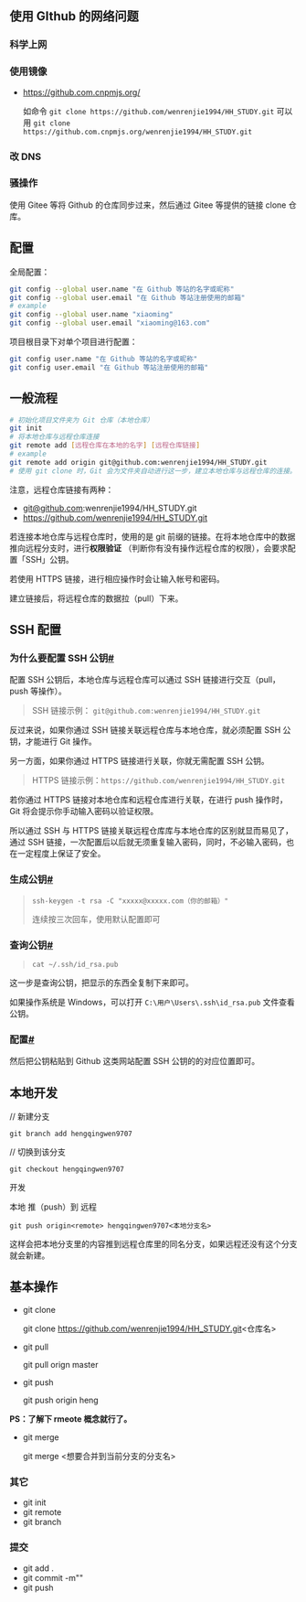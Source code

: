 ## 使用 GIthub 的网络问题

### 科学上网

### 使用镜像

* https://github.com.cnpmjs.org/

  如命令 `git clone https://github.com/wenrenjie1994/HH_STUDY.git` 可以用 `git clone https://github.com.cnpmjs.org/wenrenjie1994/HH_STUDY.git`

### 改 DNS

### 骚操作

使用 Gitee 等将 Github 的仓库同步过来，然后通过 Gitee 等提供的链接 clone 仓库。

## 配置

全局配置：

```bash
git config --global user.name "在 Github 等站的名字或昵称"
git config --global user.email "在 Github 等站注册使用的邮箱"
# example
git config --global user.name "xiaoming"
git config --global user.email "xiaoming@163.com"
```

项目根目录下对单个项目进行配置：

```bash
git config user.name "在 Github 等站的名字或昵称"
git config user.email "在 Github 等站注册使用的邮箱"
```

## 一般流程

```bash
# 初始化项目文件夹为 Git 仓库（本地仓库）
git init
# 将本地仓库与远程仓库连接
git remote add [远程仓库在本地的名字] [远程仓库链接]
# example
git remote add origin git@github.com:wenrenjie1994/HH_STUDY.git
# 使用 git clone 时，Git 会为文件夹自动进行这一步，建立本地仓库与远程仓库的连接。
```



注意，远程仓库链接有两种：

* git@github.com:wenrenjie1994/HH_STUDY.git
* https://github.com/wenrenjie1994/HH_STUDY.git



若连接本地仓库与远程仓库时，使用的是 git 前缀的链接。在将本地仓库中的数据推向远程分支时，进行**权限验证** （判断你有没有操作远程仓库的权限），会要求配置「SSH」公钥。

若使用 HTTPS 链接，进行相应操作时会让输入帐号和密码。



建立链接后，将远程仓库的数据拉（pull）下来。

## SSH 配置

### 为什么要配置 SSH 公钥[#](https://wiki.leay.net/tech/config/git/2018-02-01-git/#ssh)

配置 SSH 公钥后，本地仓库与远程仓库可以通过 SSH 链接进行交互（pull，push 等操作）。

> SSH 链接示例： `git@github.com:wenrenjie1994/HH_STUDY.git`

反过来说，如果你通过 SSH 链接关联远程仓库与本地仓库，就必须配置 SSH 公钥，才能进行 Git 操作。

另一方面，如果你通过 HTTPS 链接进行关联，你就无需配置 SSH 公钥。

> HTTPS 链接示例：`https://github.com/wenrenjie1994/HH_STUDY.git`

若你通过 HTTPS 链接对本地仓库和远程仓库进行关联，在进行 push 操作时，Git 将会提示你手动输入密码以验证权限。

所以通过 SSH 与 HTTPS 链接关联远程仓库库与本地仓库的区别就显而易见了，通过 SSH 链接，一次配置后以后就无须重复输入密码，同时，不必输入密码，也在一定程度上保证了安全。

### 生成公钥[#](https://wiki.leay.net/tech/config/git/2018-02-01-git/#_6)

> ```
> ssh-keygen -t rsa -C "xxxxx@xxxxx.com（你的邮箱）"
> ```
>
> 连续按三次回车，使用默认配置即可

### 查询公钥[#](https://wiki.leay.net/tech/config/git/2018-02-01-git/#_7)

> ```
> cat ~/.ssh/id_rsa.pub
> ```

这一步是查询公钥，把显示的东西全复制下来即可。

如果操作系统是 Windows，可以打开 `C:\用户\Users\.ssh\id_rsa.pub` 文件查看公钥。

### 配置[#](https://wiki.leay.net/tech/config/git/2018-02-01-git/#_8)

然后把公钥粘贴到 Github 这类网站配置 SSH 公钥的的对应位置即可。

## 本地开发

// 新建分支

```
git branch add hengqingwen9707
```

// 切换到该分支

```
git checkout hengqingwen9707
```

开发

本地 推（push）到 远程

`git push origin<remote> hengqingwen9707<本地分支名>`

这样会把本地分支里的内容推到远程仓库里的同名分支，如果远程还没有这个分支就会新建。

## 基本操作

* git clone

  git clone https://github.com/wenrenjie1994/HH_STUDY.git<仓库名>

* git pull

  git pull orign<remote> master<branchName>

* git push

  git push origin<remote> heng<branchName>

**PS：了解下 rmeote 概念就行了。**

* git merge

  git merge <想要合并到当前分支的分支名>

### 其它

* git init
* git remote
* git branch

### 提交

* git add .
* git commit -m""
* git push